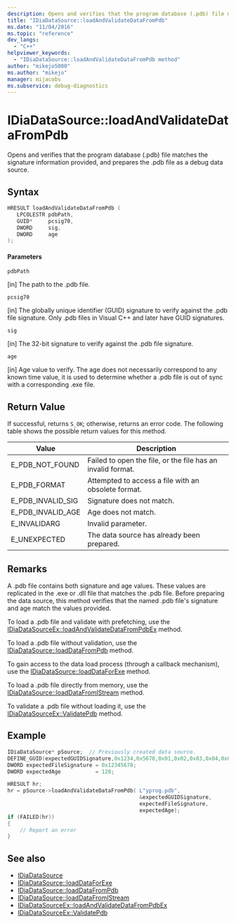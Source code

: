 ```yaml
---
description: Opens and verifies that the program database (.pdb) file matches the signature information provided, and prepares the .pdb file as a debug data source.
title: "IDiaDataSource::loadAndValidateDataFromPdb"
ms.date: "11/04/2016"
ms.topic: "reference"
dev_langs:
  - "C++"
helpviewer_keywords:
  - "IDiaDataSource::loadAndValidateDataFromPdb method"
author: "mikejo5000"
ms.author: "mikejo"
manager: mijacobs
ms.subservice: debug-diagnostics
---
```


# IDiaDataSource::loadAndValidateDataFromPdb

Opens and verifies that the program database (.pdb) file matches the signature information provided, and prepares the .pdb file as a debug data source.

## Syntax

```c++
HRESULT loadAndValidateDataFromPdb ( 
   LPCOLESTR pdbPath,
   GUID*     pcsig70,
   DWORD     sig,
   DWORD     age
);
```

#### Parameters

`pdbPath`

[in] The path to the .pdb file.

`pcsig70`

[in] The globally unique identifier (GUID) signature to verify against the .pdb file signature. Only .pdb files in Visual C++ and later have GUID signatures.

`sig`

[in] The 32-bit signature to verify against the .pdb file signature.

`age`

[in] Age value to verify. The age does not necessarily correspond to any known time value, it is used to determine whether a .pdb file is out of sync with a corresponding .exe file.

## Return Value

If successful, returns `S_OK`; otherwise, returns an error code. The following table shows the possible return values for this method.

|Value|Description|
|-----------|-----------------|
|E_PDB_NOT_FOUND|Failed to open the file, or the file has an invalid format.|
|E_PDB_FORMAT|Attempted to access a file with an obsolete format.|
|E_PDB_INVALID_SIG|Signature does not match.|
|E_PDB_INVALID_AGE|Age does not match.|
|E_INVALIDARG|Invalid parameter.|
|E_UNEXPECTED|The data source has already been prepared.|

## Remarks

A .pdb file contains both signature and age values. These values are replicated in the .exe or .dll file that matches the .pdb file. Before preparing the data source, this method verifies that the named .pdb file's signature and age match the values provided.

To load a .pdb file and validate with prefetching, use the [IDiaDataSourceEx::loadAndValidateDataFromPdbEx](../../debugger/debug-interface-access/idiadatasourceex-loadandvalidatedatafrompdbex.md) method.

To load a .pdb file without validation, use the [IDiaDataSource::loadDataFromPdb](../../debugger/debug-interface-access/idiadatasource-loaddatafrompdb.md) method.

To gain access to the data load process (through a callback mechanism), use the [IDiaDataSource::loadDataForExe](../../debugger/debug-interface-access/idiadatasource-loaddataforexe.md) method.

To load a .pdb file directly from memory, use the [IDiaDataSource::loadDataFromIStream](../../debugger/debug-interface-access/idiadatasource-loaddatafromistream.md) method.

To validate a .pdb file without loading it, use the [IDiaDataSourceEx::ValidatePdb](../../debugger/debug-interface-access/idiadatasourceex-validatepdb.md) method.

## Example

```c++
IDiaDataSource* pSource;  // Previously created data source.
DEFINE_GUID(expectedGUIDSignature,0x1234,0x5678,0x01,0x02,0x03,0x04,0x05,0x06,0x07,0x08);
DWORD expectedFileSignature = 0x12345678;
DWORD expectedAge           = 128;

HRESULT hr;
hr = pSource->loadAndValidateDataFromPdb( L"yprog.pdb",
                                          &expectedGUIDSignature,
                                          expectedFileSignature,
                                          expectedAge);
if (FAILED(hr))
{
    // Report an error
}

```

## See also

- [IDiaDataSource](../../debugger/debug-interface-access/idiadatasource.md)
- [IDiaDataSource::loadDataForExe](../../debugger/debug-interface-access/idiadatasource-loaddataforexe.md)
- [IDiaDataSource::loadDataFromPdb](../../debugger/debug-interface-access/idiadatasource-loaddatafrompdb.md)
- [IDiaDataSource::loadDataFromIStream](../../debugger/debug-interface-access/idiadatasource-loaddatafromistream.md)
- [IDiaDataSourceEx::loadAndValidateDataFromPdbEx](../../debugger/debug-interface-access/idiadatasourceex-loadandvalidatedatafrompdbex.md)
- [IDiaDataSourceEx::ValidatePdb](../../debugger/debug-interface-access/idiadatasourceex-validatepdb.md)
